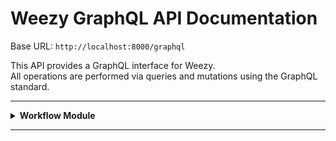 # **Weezy GraphQL API Documentation**

Base URL: `http://localhost:8000/graphql`

This API provides a GraphQL interface for Weezy.  
All operations are performed via queries and mutations using the GraphQL standard.

---

<details>
<summary><strong>Workflow Module</strong></summary>

This module allows managing workflows.

### **Inputs

#### **WorkflowById**

| Field | Type   | Required |
| ----- | ------ | -------- |
| `id`  | String | ✅       |

#### **CreateWorkflowInput**

| Field        | Type   | Required |
| ------------ | ------ | -------- |
| `name`       | String | ✅       |
| `definition` | JSON   | ✅       |

#### **UpdateWorkflowInput**

| Field        | Type   | Required |
| ------------ | ------ | -------- |
| `id`         | String | ✅       |
| `name`       | String | ❌       |
| `definition` | JSON   | ❌       |

#### **DeleteWorkflowInput**

| Field | Type   | Required |
| ----- | ------ | -------- |
| `id`  | String | ✅       |

---

### **Response Types**

#### **Workflow**

| Field        | Type    |
| ------------ | ------- |
| `id`         | String! |
| `name`       | String  |
| `definition` | JSON    |
| `createdAt`  | Date!   |
| `updatedAt`  | Date!   |

#### **CreateWorkflowResult / UpdateWorkflowResult / DeleteWorkflowResult**

| Field     | Type     |
| --------- | -------- |
| `success` | Boolean! |
| `id`      | String   |
| `error`   | String   |

### **WorkflowByIdResult**

| Field     | Type     |
| --------- | -------- |
| `success` | Boolean! |
| `workflow`| Workflow |
| `error`   | String   |

---

### **Queries**

#### **workflow**

Fetch all workflows.

```graphql
query {
  workflow {
    id
    name
    definition
    createdAt
    updatedAt
  }
}
````

Fetch a workflow by ID.

```graphql
query WorkflowById($id: String!) {
  workflowById(id: $id) {
    success
    workflow {
      id
      name
      definition
      createdAt
      updatedAt
    }
    error
  }
}
```
---

### **Mutations**

#### **createWorkflow**

Create a new workflow.

```graphql
mutation CreateWorkflow($input: CreateWorkflowInput!) {
  createWorkflow(input: $input) {
    success
    id
    error
  }
}
```

#### **updateWorkflow**

Update an existing workflow.

```graphql
mutation UpdateWorkflow($input: UpdateWorkflowInput!) {
  updateWorkflow(input: $input) {
    success
    id
    error
  }
}
```

#### **deleteWorkflow**

Delete a workflow by ID.

```graphql
mutation DeleteWorkflow($id: String!) {
  deleteWorkflow(id: $id) {
    success
    id
    error
  }
}
```

---

### **Example Variables for Mutations**

```json
{
  "input": {
    "name": "My First Workflow",
    "definition": {
      "steps": [
        {"id": "1", "action": "start", "next": "2"},
        {"id": "2", "action": "process", "next": "3"},
        {"id": "3", "action": "end"}
      ]
    }
  }
}
```

</details>

---
